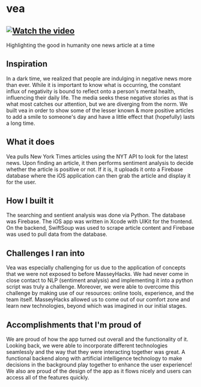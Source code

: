 # vea
## [![Watch the video](https://img.youtube.com/vi/71tKLRBT8PM/0.jpg)](https://youtu.be/71tKLRBT8PM)
Highlighting the good in humanity one news article at a time
## Inspiration
In a dark time, we realized that people are indulging in negative news more than ever. While it is important to know what is occurring, the constant influx of negativity is bound to reflect onto a person's mental health, influencing their daily life. The media seeks these negative stories as that is what most catches our attention, but we are diverging from the norm. We built vea in order to show some of the lesser known & more positive articles to add a smile to someone's day and have a little effect that (hopefully) lasts a long time.
## What it does
Vea pulls New York Times articles using the NYT API to look for the latest news. Upon finding an article, it then performs sentiment analysis to decide whether the article is positive or not. If it is, it uploads it onto a Firebase database where the iOS application can then grab the article and display it for the user.
## How I built it
The searching and sentient analysis was done via Python. The database was Firebase. The iOS app was written in Xcode with UIKit for the frontend. On the backend, SwiftSoup was used to scrape article content and Firebase was used to pull data from the database. 
## Challenges I ran into
Vea was especially challenging for us due to the application of concepts that we were not exposed to before MasseyHacks. We had never come in close contact to NLP (sentiment analysis) and implementing it into a python script was truly a challenge. Moreover, we were able to overcome this challenge by making use of our resources: online tools, experience, and the team itself. MasseyHacks allowed us to come out of our comfort zone and learn new technologies, beyond which was imagined in our initial stages.
## Accomplishments that I'm proud of
We are proud of how the app turned out overall and the functionality of it. Looking back, we were able to incorporate different technologies seamlessly and the way that they were interacting together was great. A functional backend along with artificial intelligence technology to make decisions in the background play together to enhance the user experience! We also are proud of the design of the app as it flows nicely and users can access all of the features quickly.

